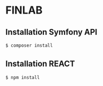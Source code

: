 # FINLAB


## Installation Symfony API

```bash
$ composer install
```


## Installation REACT

```bash
$ npm install
```
